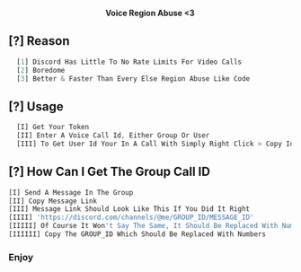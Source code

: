 <p align='center'>
  <b>Voice Region Abuse <3 </b><br>
</p>
  
## [?] Reason
```js
  [1] Discord Has Little To No Rate Limits For Video Calls
  [2] Boredome
  [3] Better & Faster Than Every Else Region Abuse Like Code
```

##                   [?] Usage
  
```js 
  [I] Get Your Token 
  [II] Enter A Voice Call Id, Either Group Or User 
  [III] To Get User Id Your In A Call With Simply Right Click > Copy Id 
```
## [?] How Can I Get The Group Call ID
  ```js
  [I] Send A Message In The Group
  [II] Copy Message Link
  [III] Message Link Should Look Like This If You Did It Right
  [IIII] 'https://discord.com/channels/@me/GROUP_ID/MESSAGE_ID'
  [IIIII] Of Course It Won't Say The Same, It Should Be Replaced With Numbers
  [IIIIII] Copy The GROUP_ID Which Should Be Replaced With Numbers
```
### Enjoy
